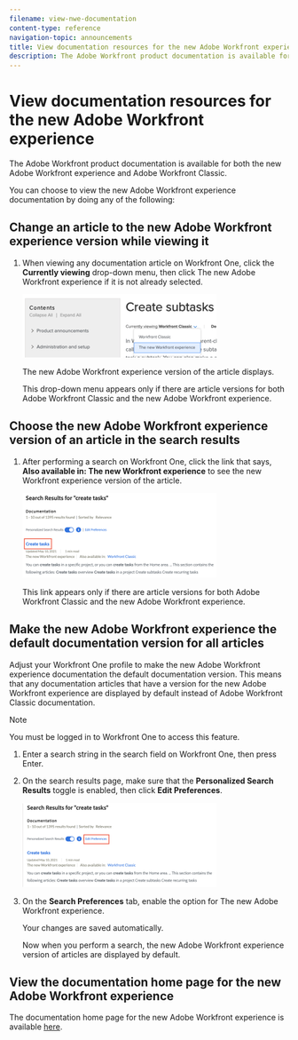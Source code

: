 ```yaml
---
filename: view-nwe-documentation
content-type: reference
navigation-topic: announcements
title: View documentation resources for the new Adobe Workfront experience
description: The Adobe Workfront product documentation is available for both the new Adobe Workfront experience and Adobe Workfront Classic.
---
```


# View documentation resources for the new Adobe Workfront experience

The Adobe Workfront product documentation is available for both the new Adobe Workfront experience and Adobe Workfront Classic.

You can choose to view the new Adobe Workfront experience documentation by doing any of the following:

## Change an article to the new Adobe Workfront experience version while viewing it

1. When viewing any documentation article on Workfront One, click the **Currently viewing** drop-down menu, then click The new Adobe Workfront experience if it is not already selected.

   ![](assets/article-nwe-drop-down-350x114.png)

   The new Adobe Workfront experience version of the article displays.

   This drop-down menu appears only if there are article versions for both Adobe Workfront Classic and the new Adobe Workfront experience.

## Choose the new Adobe Workfront experience version of an article in the search results

1. After performing a search on Workfront One, click the link that says, **Also available in: The new Workfront experience** to see the new Workfront experience version of the article.

   ![](assets/combined2-350x153.png)

   This link appears only if there are article versions for both Adobe Workfront Classic and the new Adobe Workfront experience.

## Make the new Adobe Workfront experience the default documentation version for all articles

Adjust your Workfront&nbsp;One profile to make the new Adobe Workfront experience documentation the default documentation version. This means that any documentation articles that have a version for the new Adobe Workfront experience are displayed by default instead of Adobe Workfront Classic documentation.

>[!NOTE]
>
>You must be logged in to Workfront One to access this feature.

1. Enter a search string in the search field on Workfront One, then press Enter.
1. On the search results page, make sure that the **Personalized Search Results** toggle is enabled, then click **Edit Preferences**.

   ![](assets/editpref-350x152.png)

1. On the **Search Preferences** tab, enable the option for The new Adobe Workfront experience.

   Your changes are saved automatically.

   Now when you perform a search, the new Adobe Workfront experience version of articles are displayed by default.

## View the documentation home page for the new Adobe Workfront experience

The documentation home page for the new Adobe Workfront experience is available [here](https://one.workfront.com/s/documentation-new-workfront-experience).
